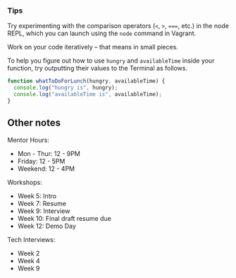 ### Tips

Try experimenting with the comparison operators (`<`, `>`, `===`, etc.) in the node REPL, which you can launch using the `node` command in Vagrant.

Work on your code iteratively – that means in small pieces. 

To help you figure out how to use `hungry` and `availableTime` inside your function, try outputting their values to the Terminal as follows.

```javascript
function whatToDoForLunch(hungry, availableTime) {
  console.log("hungry is", hungry);
  console.log("availableTime is", availableTime);
}
```

## Other notes

Mentor Hours:
- Mon - Thur: 12 - 9PM
- Friday: 12 - 5PM
- Weekend: 12 - 4PM

Workshops:
- Week 5: Intro
- Week 7: Resume
- Week 9: Interview
- Week 10: Final draft resume due
- Week 12: Demo Day

Tech Interviews:
- Week 2
- Week 4
- Week 9